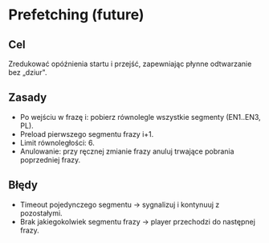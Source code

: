 # Prefetching (future)

## Cel

Zredukować opóźnienia startu i przejść, zapewniając płynne odtwarzanie bez „dziur".

## Zasady

- Po wejściu w frazę i: pobierz równolegle wszystkie segmenty (EN1..EN3, PL).
- Preload pierwszego segmentu frazy i+1.
- Limit równoległości: 6.
- Anulowanie: przy ręcznej zmianie frazy anuluj trwające pobrania poprzedniej frazy.

## Błędy

- Timeout pojedynczego segmentu → sygnalizuj i kontynuuj z pozostałymi.
- Brak jakiegokolwiek segmentu frazy → player przechodzi do następnej frazy.
